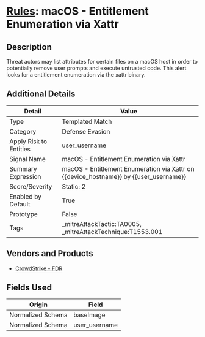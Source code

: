 # [Rules](README.md): macOS - Entitlement Enumeration via Xattr

## Description
Threat actors may list attributes for certain files on a macOS host in order to potentially remove user prompts and execute untrusted code. This alert looks for a entitlement enumeration via the xattr binary.

## Additional Details
|Detail|Value|
|----|----|
|Type|Templated Match|
|Category|Defense Evasion|
|Apply Risk to Entities|user_username|
|Signal Name|macOS - Entitlement Enumeration via Xattr|
|Summary Expression|macOS - Entitlement Enumeration via Xattr on {{device_hostname}} by {{user_username}}|
|Score/Severity|Static: 2|
|Enabled by Default|True|
|Prototype|False|
|Tags|_mitreAttackTactic:TA0005, _mitreAttackTechnique:T1553.001|
## Vendors and Products
- [CrowdStrike - FDR](../products/569a3a44-c29f-492e-bcf4-5dc04e2ab0f3.md)


## Fields Used

|Origin|Field|
|----|----|
|Normalized Schema|baseImage|
|Normalized Schema|user_username|


